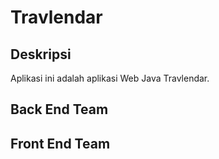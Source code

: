 # Travlendar

## Deskripsi
Aplikasi ini adalah aplikasi Web Java Travlendar. 

## Back End Team

## Front End Team
